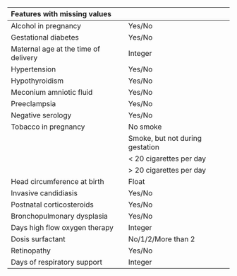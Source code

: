 |Features with missing values| |
|:----|:----|
|Alcohol in pregnancy|Yes/No|
|Gestational diabetes|Yes/No|
|Maternal age at the time of delivery|Integer|
|Hypertension|Yes/No|
|Hypothyroidism|Yes/No|
|Meconium amniotic fluid|Yes/No
|Preeclampsia|Yes/No|
|Negative serology|Yes/No|
|Tobacco in pregnancy|No smoke|
| |Smoke, but not during gestation| 
| |< 20 cigarettes per day|
| |> 20 cigarettes per day|
|Head circumference at birth|Float|
|Invasive candidiasis|Yes/No|
|Postnatal corticosteroids|Yes/No|
|Bronchopulmonary dysplasia|Yes/No|
|Days high flow oxygen therapy |Integer|
|Dosis surfactant|No/1/2/More than 2|
|Retinopathy|Yes/No|
|Days of respiratory support|Integer|
